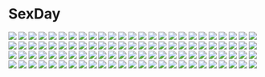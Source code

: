 # SexDay
![](https://konachan.com/image/7a5aa62c3b20da9900324f2d3c8b20e8/Konachan.com%20-%20259617%20blue_hair%20dress%20hatsune_miku%20headphones%20long_hair%20monochrome%20tagme_%28artist%29%20twintails%20vocaloid%20water%20watermark%20white.jpg)
![](https://konachan.com/jpeg/0db64f305ec5d1eca03903eb68b12be0/Konachan.com%20-%20153409%20betete%20gumi%20vocaloid.jpg)
![](https://konachan.com/image/e256b2a4549994c2bd0acbd0f9e163f3/Konachan.com%20-%20165812%20bikini%20blush%20breasts%20cleavage%20misakana%20swimsuit%20vocaloid%20yowane_haku.jpg)
![](https://konachan.com/image/e3522fdcb885c2e97f7ffae7eda4f927/Konachan.com%20-%20133516%202girls%20ass%20blonde_hair%20breasts%20dark_skin%20forest%20horns%20long_hair%20orange_eyes%20original%20pointed_ears%20purple_eyes%20tail%20tebukuro%20tree%20white_hair.jpg)
![](https://konachan.com/jpeg/124b15f404a5e6c98809c967c67e20a1/Konachan.com%20-%20278140%20bell%20blush%20book%20braids%20catgirl%20couch%20dress%20drink%20food%20gloves%20green_eyes%20loli%20long_hair%20majiang%20paper%20scar%20short_hair%20tattoo%20white_hair%20wristwear.jpg)
![](https://konachan.com/image/c485bea718b96cc68f669df02fd1a870/Konachan.com%20-%2042796%20blush%20breasts%20brown_eyes%20brown_hair%20choker%20christmas%20cleavage%20hat%20misaka_mikoto%20santa_costume%20to_aru_majutsu_no_index.jpg)
![](https://konachan.com/image/53fb14e8b846f7ac1b87c1163573192a/Konachan.com%20-%20122482%20bow%20dress%20flowers%20hakurei_reimu%20hat%20japanese_clothes%20miko%20moon%20night%20skull%20sunset%20touhou%20windyakuma%20yakumo_yukari.jpg)
![](https://konachan.com/image/e039954100a17dce343f48db52e065fe/Konachan.com%20-%20178644%20blonde_hair%20bow%20brown_hair%20building%20car%20cigarette%20city%20destro_246%20glasses%20gun%20kneehighs%20long_hair%20school_uniform%20short_hair%20skirt%20smoking%20weapon.jpg)
![](https://konachan.com/jpeg/a0148eff4150f83855130c13d3c6bbe5/Konachan.com%20-%2029064%20itou_noiji%20monochrome%20necklace%20red%20school_uniform%20shakugan_no_shana%20shana%20thighhighs.jpg)
![](https://konachan.com/jpeg/0d901322ceb7fc86941b31efa21ec3cc/Konachan.com%20-%20120866%20breast_grab%20breasts%20censored%20cum%20game_cg%20kazami_haruki%20navel%20ninomae_sakura%20nipples%20nude%20penis%20pink_hair%20sex%20short_hair%20shunki_gentei_poco_a_poco.jpg)
![](https://konachan.com/image/efe3004ef53a098930302ee4b7674535/Konachan.com%20-%20196237%20brown_eyes%20brown_hair%20clouds%20hat%20landscape%20lordlessv2%20original%20scenic%20skirt%20wet%20windmill.jpg)
![](https://konachan.com/image/efe3004ef53a098930302ee4b7674535/Konachan.com%20-%20196237%20brown_eyes%20brown_hair%20clouds%20hat%20landscape%20lordlessv2%20original%20scenic%20skirt%20wet%20windmill.jpg)
![](https://konachan.com/image/d1bb700a8d143e4abfebee536329961e/Konachan.com%20-%2014346%20anthropomorphism%20os-tan%20windows%20xp.jpg)
![](https://konachan.com/image/b1ef48f4de3c1db9a1d129e8421b7edc/Konachan.com%20-%20278154%20aritsuno%20barefoot%20bed%20breasts%20cleavage%20fate_grand_order%20fate_%28series%29%20mash_kyrielight%20panties%20purple_eyes%20purple_hair%20short_hair%20tie%20underwear.jpg)
![](https://konachan.com/image/3c4f1b2b6b2f66a479db69641ad11508/Konachan.com%20-%20180545%20aqua_centolm%20ass%20blue_eyes%20blush%20breasts%20headband%20jpeg_artifacts%20nakamura_kanko%20nipples%20no_bra%20panties%20purple_hair%20super_robot_wars%20underwear%20white.jpg)
![](https://konachan.com/image/3e1692a47a33147556745fc178811025/Konachan.com%20-%2022545%20eureka%20eureka_seven.jpg)
![](https://konachan.com/image/7cf401158b9784f87207388ff52183a2/Konachan.com%20-%20169259%20aircraft%20animal%20barefoot%20bird%20blue_eyes%20boat%20brown_hair%20city%20clouds%20feathers%20haraguroi_you%20logo%20navel%20short_hair%20sky%20suisei_no_gargantia%20water.jpg)
![](https://konachan.com/jpeg/c5d5feea98fe5ebafe3ee24593111362/Konachan.com%20-%2047037%20breasts%20cleavage%20ikkitousen%20ikkitousen_dragon_destiny%20panties%20ryofu_housen%20underwear.jpg)
![](https://konachan.com/image/d8e8d334c5ad2ab1ca4b36ba0bd7f27b/Konachan.com%20-%2028239%20alice_parade%20animal_ears%20catgirl%20cum%20game_cg%20kimagure_neko%20unisonshift.jpg)
![](https://konachan.com/jpeg/34974aa414800ae7d803dda5131bca71/Konachan.com%20-%2099941%202girls%20apron%20blue_eyes%20hikage_eiji%20koihime_musou%20long_hair%20purple_hair%20sonken%20sonshoukou.jpg)
![](https://konachan.com/jpeg/df7076d4a0f486b2efd45b19a55d5247/Konachan.com%20-%20233927%20black_hair%20bow%20brown_eyes%20dress%20houraisan_kaguya%20kan_%28aaaaari35%29%20long_hair%20magic%20touhou.jpg)
![](https://konachan.com/image/abfe70a7566f5eb28e44d54aff2daed0/Konachan.com%20-%20286333%20aqua_eyes%20bow%20gengetsu_chihiro%20gray_hair%20headband%20katana%20konpaku_youmu%20myon%20petals%20short_hair%20skirt%20stairs%20sword%20touhou%20weapon.jpg)
![](https://konachan.com/image/3efe73a4fc33fc5cf4d6a68843d5b4e3/Konachan.com%20-%20197852%202girls%20black_hair%20brown_hair%20green_eyes%20k2-atelier%20long_hair%20mutsu_%28kancolle%29%20navel%20panties%20red_eyes%20short_hair%20skirt%20thighhighs%20underwear%20yuri.jpg)
![](https://konachan.com/image/6b28451bfc0acac4f6ad847bd575da46/Konachan.com%20-%2037569%20animal_ears%20catgirl%20houden_eizou%20white.jpg)
![](https://konachan.com/image/16f33456d4051df92bfef430996860cc/Konachan.com%20-%20102180%202girls%20animal_ears%20govurin%20kasodani_kyouko%20miyako_yoshika%20petals%20touhou.jpg)
![](https://konachan.com/image/557da9a6bb3f98d400d295da644d9e70/Konachan.com%20-%2082897%20moon%20remilia_scarlet%20tororo_%28toro2n%29%20touhou%20vampire%20wings.jpg)
![](https://konachan.com/image/5d8bf46acfa63fdf808cccdab96bf909/Konachan.com%20-%20192173%20eushully%20game_cg%20green_eyes%20green_hair%20ikusa_megami%20panties%20pointed_ears%20tagme%20tenbin_no_la_dea_%7Eikusa_megami_memoria%7E%20underwear.jpg)
![](https://konachan.com/image/009ecbf12ca4c988d1e3f881d5961683/Konachan.com%20-%20166425%20collar%20cul%20long_hair%20red_eyes%20red_hair%20vocaloid%20yuuki_kira.jpg)
![](https://konachan.com/image/87ecc2fc126e7dd11279e9be678ed96b/Konachan.com%20-%20245119%20bou_nin%20dress%20forest%20grass%20long_hair%20original%20petals%20scenic%20tree.jpg)
![](https://konachan.com/image/6250136645ccdc474637ca0623f1d246/Konachan.com%20-%20170362%20air%20blonde_hair%20blue_eyes%20dress%20flowers%20kamio_misuzu%20long_hair%20mada_%28mk333%29%20petals%20ponytail%20ribbons%20sunflower.jpg)
![](https://konachan.com/image/94c7f017ae5c190e69d733c49062ba89/Konachan.com%20-%20205586%20blonde_hair%20breasts%20cleavage%20dille_blood%20dlsite.com%20drink%20headband%20long_hair%20original%20paseri%20sake%20scarf%20sheepgirl%20skirt%20thighhighs%20wristwear.jpg)
![](https://konachan.com/image/36ca827c501a3f5eb48bf73440b80049/Konachan.com%20-%20118935%20animal_ears%20beach%20bikini%20breasts%20cleavage%20faris_nyannyan%20makise_kurisu%20shiina_mayuri%20steins%3Bgate%20swimsuit%20tail%20wink.jpg)
![](https://konachan.com/image/a8e0fdb050c43444b47c3f4f93f0066d/Konachan.com%20-%2069362%20animal%20blonde_hair%20blue_eyes%20flowers%20forest%20kimura_daisuke%20original%20rabbit%20skirt%20tree.jpg)
![](https://konachan.com/image/c005ded0866a6b8424c8efca00569196/Konachan.com%20-%20276073%20ass%20barefoot%20black_hair%20breasts%20brown%20dead_or_alive%20long_hair%20nikita_varb%20nipples%20nude%20nyotengu%20purple_eyes%20tan_lines.jpg)
![](https://konachan.com/jpeg/4c67f0ac7f6499304000e8429c4ae860/Konachan.com%20-%20226320%20blue_eyes%20crown%20dress%20flowers%20kousaka_honoka%20necklace%20orange_hair%20petals%20popii_%28yuuta679%29%20rose%20stockings%20tears%20thighhighs%20wedding_attire.jpg)
![](https://konachan.com/jpeg/f300332bb3c613b7f731a7b07943ecd3/Konachan.com%20-%2030690%20clannad%20fujibayashi_kyou%20furukawa_nagisa%20ibuki_fuuko%20ichinose_kotomi%20sakagami_tomoyo.jpg)
![](https://konachan.com/jpeg/f90764a651071f0a551e9936e0f5a44e/Konachan.com%20-%20295581%202girls%20black_hair%20blue_eyes%20long_hair%20naginagiwaffle%20no_bra%20nude%20original%20yellow_eyes%20yuri.jpg)
![](https://konachan.com/jpeg/396de78db3567a474677a33e817e37fb/Konachan.com%20-%2062726%20blush%20close%20hatsune_miku%20vocaloid.jpg)
![](https://konachan.com/image/35de26290c5381f2c25a4c82d45eefbd/Konachan.com%20-%20142231%20carol%20chuuou_higashiguchi%20guilty_crown%20guilty_crown_lost_christmas%20scrooge.jpg)
![](https://konachan.com/image/ee6f79dc56c93d2a781e953f07edf05d/Konachan.com%20-%20125599%20blazblue%20chibi%20echigoya_%28kurodakai%29%20gii%20gloves%20green_eyes%20green_hair%20hat%20hazama.jpg)
![](https://konachan.com/image/b01fb37186bd188fcb387effa2ef66b3/Konachan.com%20-%20163720%202girls%20asamine_yuki%20ass%20breasts%20cum%20kamiya_tomoe%20nipples%20panties%20purple_eyes%20purple_hair%20shirogane_otome%20underwear%20white_hair%20yellow_eyes%20yuri.jpg)
![](https://konachan.com/image/d8dec5b98f8409bbe3e78b2d13f0d9c8/Konachan.com%20-%20267580%202girls%20animal_ears%20black_hair%20blush%20braids%20cat_smile%20catgirl%20dress%20hug%20kaenbyou_rin%20long_hair%20red_hair%20signed%20tail%20thighhighs%20touhou%20toutenkou%20wings.jpg)
![](https://konachan.com/image/6f053afbada2dffaaf6602a684e93a74/Konachan.com%20-%20150130%20apple%20armor%20black_hair%20blonde_hair%20book%20brown_hair%20fire_emblem%20food%20fruit%20hanokage%20liz_%28fire_emblem%29%20nah_%28fire_emblem%29%20tagme%20twintails%20weapon.jpg)
![](https://konachan.com/image/f442264d8ee0637ef9a100c98644e6e5/Konachan.com%20-%2027267%20blonde_hair%20bra%20flowers%20green_eyes%20long_hair%20nopan%20petals%20skirt%20underwear%20water%20wet.jpg)
![](https://konachan.com/image/9d5c2f0b3fadb52da850382ee7e54a0f/Konachan.com%20-%20180805%20butterfly%20conone%20flowers%20japanese_clothes%20kimono%20long_hair%20original%20red_eyes%20weapon%20white_hair.jpg)
![](https://konachan.com/jpeg/9a9e0ccc813ed7cf7289ea90d796c93c/Konachan.com%20-%20121449%20fairy%20fairy_%28yume_miru%29%20game_cg%20green_eyes%20hinamatsuri_touko%20school_uniform%20wings%20yume_miru_tsuki_no_lunalutia.jpg)
![](https://konachan.com/image/3656b8c47df9f3dfdfd4b543a69d46a4/Konachan.com%20-%2030162%20diebuster.jpg)
![](https://konachan.com/image/47653451549672d2c8f8ee156da748d9/Konachan.com%20-%2038095%20canal_volphied%20lost_universe%20nipples%20nude%20sex%20tentacles%20wave_ride.jpg)
![](https://konachan.com/jpeg/5ac4ec3610c8ead4ce9fa409d6eed180/Konachan.com%20-%20145680%20animal%20black_hair%20bow%20cage%20cape%20dog%20feathers%20long_hair%20reiuji_utsuho%20siirakannu%20touhou%20wings.jpg)
![](https://konachan.com/jpeg/8daae22c198e951c7550f42962c81769/Konachan.com%20-%20239168%20black_hair%20blue_eyes%20food%20original.jpg)
![](https://konachan.com/image/e452ecaf2bee4d40ba887106207b8431/Konachan.com%20-%20257084%202girls%20aqua_eyes%20bell%20blush%20bow%20braids%20brown_hair%20christmas%20flowers%20gloves%20hat%20kieta%20long_hair%20ribbons%20santa_hat%20stockings%20tree%20twintails%20wink.jpg)
![](https://konachan.com/image/e8d0e845d347d6782b9d9d2f4b06bd26/Konachan.com%20-%2041329%20ass%20cross%20garter_belt%20gloves%20graffiti%20gun%20horns%20knife%20necklace%20red_hair%20see_through%20short_hair%20tail%20tattoo%20watermark%20weapon%20wings.jpg)
![](https://konachan.com/image/0b2f36f6af10ac94c37249c6fea0aa86/Konachan.com%20-%2026671%20animal%20blue_eyes%20bodysuit%20boots%20braids%20diebuster%20dix_neuf%20dog%20food%20frog%20group%20long_hair%20mecha%20nono%20robot%20skintight%20snow%20snowman%20stars%20tie%20wings.jpg)
![](https://konachan.com/jpeg/f649677c6ee984591d04c24df47c5fb3/Konachan.com%20-%20286742%20aqua_eyes%20blue_hair%20blush%20bow%20brown_eyes%20cropped%20fang%20hat%20jouga_maya%20loli%20long_hair%20pink_hair%20short_hair%20skirt%20twintails%20water%20wink%20wristwear.jpg)
![](https://konachan.com/jpeg/1b59c72cdfc44d0df3bec2058ac14b4b/Konachan.com%20-%20293586%20animal%20ao_no_kanata_no_four_rhythm%20blue_eyes%20blush%20dress%20fish%20game_cg%20kurashina_asuka%20long_hair%20pink_hair%20sprite%20suzumori%20water%20yuuki_itsuka.jpg)
![](https://konachan.com/jpeg/b2b4d69708271ffc83d084e930afa283/Konachan.com%20-%20163581%20blonde_hair%20eyepatch%20green_eyes%20ice_%26_choco%20long_hair%20nanao_naru%20school_swimsuit%20swimsuit%20twintails%20weapon.jpg)
![](https://konachan.com/jpeg/9b77366db446fd249fd960a88cd44744/Konachan.com%20-%20210332%20black_hair%20breasts%20choker%20cum%20nipples%20no_bra%20ootomo_takuji%20open_shirt%20panties%20red_eyes%20tagme_%28character%29%20thighhighs%20third-party_edit%20underwear%20white.jpg)
![](https://konachan.com/jpeg/97dde74f63c2db7b81892818893b51f6/Konachan.com%20-%20138847%20bow%20brown_hair%20flowers%20hakurei_reimu%20japanese_clothes%20long_hair%20miko%20navel%20red_eyes%20skirt%20touhou%20water.jpg)
![](https://konachan.com/jpeg/648ce0b531302066ec4266b9816a4132/Konachan.com%20-%20281176%20black_hair%20blonde_hair%20blue_eyes%20building%20cigarette%20city%20girls_frontline%20gray_hair%20group%20headband%20ihobus%20long_hair%20rooftop%20sky%20smoking%20tie.jpg)
![](https://konachan.com/image/3fadced426b0d5a0fdf5864e0f837341/Konachan.com%20-%2022464%20mai-hime.jpg)
![](https://konachan.com/jpeg/5ca411af15c27cf9cb884c68e696e39d/Konachan.com%20-%2040487%20koiwai_yotsuba%20yotsubato%21.jpg)
![](https://konachan.com/jpeg/67c1c72b86af3facfd9000a523d41304/Konachan.com%20-%20155674%20bicolored_eyes%20blonde_hair%20boots%20building%20city%20kagerou_project%20kano_shuuya%20male%20mask%20ri-rihoo%20short_hair%20vocaloid%20yohanashi_diseibu_%28vocaloid%29.jpg)
![](https://konachan.com/jpeg/281a642eb4a403c28a28f78f575810d4/Konachan.com%20-%20196792%20ass%20bikini%20erect_nipples%20kisaragi_alice%20long_hair%20original%20over_drive%20pink_hair%20swimsuit%20twintails%20wave_ride.jpg)
![](https://konachan.com/jpeg/21b8199f494c3117d3fdc991c48b5d70/Konachan.com%20-%20253848%20anthropomorphism%20aqua_eyes%20ball%20barefoot%20bikini%20blush%20chiyingzai%20green_hair%20kantai_collection%20long_hair%20ponytail%20scan%20swimsuit%20yamakaze_%28kancolle%29.jpg)
![](https://konachan.com/image/c3df6ed0acc8a9821a2f958276699278/Konachan.com%20-%20250372%20airship%20animal%20apec-lan%20bird%20clouds%20nobody%20original%20scenic%20sky.jpg)
![](https://konachan.com/jpeg/f1d090568bc73db9bb7b78181c02fca3/Konachan.com%20-%20170710%20clouds%20flowers%20game_cg%20natsuzora_no_perseus%20night%20nobody%20sky%20stars%20sunflower.jpg)
![](https://konachan.com/jpeg/1427530bc7a266774cfdd9e2b15417ab/Konachan.com%20-%20157729%202girls%20hat%20izayoi_sakuya%20maid%20remilia_scarlet%20thighhighs%20touhou%20uu_uu_zan%20vampire%20wings.jpg)
![](https://konachan.com/image/7ba7527e6e67a6da67e0ba238f984999/Konachan.com%20-%2042490%20120_yen_stories%20crossover%20hakone%20hayasaka_hiyori%20katase_yuki%20konoe_nanami%20lamune%20mizuiro%20nekoneko_soft%20sanarara%20scarlett%20shiina_nozomi%20shindou_mutsuki.jpg)
![](https://konachan.com/image/1bf7cbd3a156489d866fa11a910b1a3b/Konachan.com%20-%20197830%20bicolored_eyes%20black_hair%20boots%20date_a_live%20flowers%20gun%20kikivi%20long_hair%20pantyhose%20rose%20skirt%20tokisaki_kurumi%20upskirt%20weapon.jpg)
![](https://konachan.com/jpeg/a01bcd135614d4ffa6c9a49503547485/Konachan.com%20-%2050945%20ah-kun%20animal_ears%20catgirl%20loli%20moetan%20panties%20pop%20scan%20tail%20thighhighs%20underwear.jpg)
![](https://konachan.com/image/167a6f79e4ef9159a52e1e87cc893ad2/Konachan.com%20-%2030316%20blush%20breasts%20gray%20japanese_clothes%20long_hair%20miko%20nipples%20panties%20purple_hair%20red_eyes%20topless%20underwear.jpg)
![](https://konachan.com/jpeg/53500f8563a864552dda777cc1228cc8/Konachan.com%20-%20199986%20animal_ears%20blush%20doggirl%20fang%20pink_eyes%20pink_hair%20scan%20school_swimsuit%20shiratama%20swim_ring%20swimsuit%20tail%20thighhighs%20twintails%20water.jpg)
![](https://konachan.com/image/003dfe41b3e91890efeb3c53ee46a3e4/Konachan.com%20-%2024432%20asahina_mikuru%20christmas%20cosplay%20group%20hat%20koizumi_itsuki%20kyon%20male%20nagato_yuki%20reindeer%20santa_costume%20santa_hat%20suzumiya_haruhi.jpg)
![](https://konachan.com/jpeg/33667efbd3c81e4ee0946d0c32c48744/Konachan.com%20-%20277080%20animal_ears%20blonde_hair%20blush%20breasts%20catgirl%20cleavage%20erect_nipples%20leotard%20orange_eyes%20original%20ponytail%20thighhighs%20tiffy%20watermark.jpg)
![](https://konachan.com/image/9d5ff1cd8908c34140d86a55ed7f8ed7/Konachan.com%20-%2078022%20hatsune_miku%20miku_append%20twintails%20vocaloid.jpg)
![](https://konachan.com/jpeg/1c6415d24c3c7a0180b1d2303b776a7d/Konachan.com%20-%20170884%20ass%20blue_eyes%20blue_hair%20blush%20ikamusume%20loli%20long_hair%20nekomim1%20nopan%20school_uniform%20shinryaku%21_ikamusume%20skirt.jpg)
![](https://konachan.com/image/83021faf318d2ca41de3f92a9362eb32/Konachan.com%20-%2091532%20aqua_eyes%20black_hair%20blush%20christmas%20kousaka_kirino%20kousaka_kyousuke%20long_hair%20male%20short_hair%20stars%20thighhighs.jpg)
![](https://konachan.com/jpeg/af1073270a52d3d8b2f1e771fea8bb78/Konachan.com%20-%20144814%20black_hair%20blush%20close%20food%20game_cg%20glasses%20hinasaki%20jirai_soft%20school_uniform%20susonobe_nami%20tsuisou_no_augment.jpg)
![](https://konachan.com/image/a5208f4e140ea4864e4f238925ad7b7d/Konachan.com%20-%2098662%20akiyama_mio%20bow%20bow_%28weapon%29%20cosplay%20gun%20hirasawa_yui%20hiro_23_kura%20k-on%21%20nakano_azusa%20skirt%20spear%20tainaka_ritsu%20weapon%20yamanaka_sawako.jpg)
![](https://konachan.com/image/0c5beb3a1fca95bd7d95ecaed2058005/Konachan.com%20-%2050885%20akiyama_mio%20hirasawa_yui%20k-on%21%20kotobuki_tsumugi%20tainaka_ritsu.jpg)
![](https://konachan.com/image/3b497e1d997c62ef45c91281e2c5ede1/Konachan.com%20-%20179531%20animal_ears%20brown_hair%20clouds%20dress%20long_hair%20original%20red_eyes%20risutaru%20sky.jpg)
![](https://konachan.com/jpeg/35596d9ad3cbdcd09874682e9058b8a4/Konachan.com%20-%20137461%20black_hair%20game_cg%20long_hair%20makino_honoha%20purple_software%20school_uniform%20shiawase_kazokubu%20yuuki_makoto.jpg)
![](https://konachan.com/jpeg/834b1d8bd2c1c18f341fea3492ab8cb3/Konachan.com%20-%20251914%20ass%20choker%20demon%20drink%20fate_grand_order%20fate_%28series%29%20flowers%20food%20fruit%20horns%20ichinosenen%20purple_eyes%20purple_hair%20sake%20short_hair%20water%20wristwear.jpg)
![](https://konachan.com/image/2d20cc8b1e20220c2b0a267cba013fc1/Konachan.com%20-%2084911%20animal%20blonde_hair%20blue_eyes%20boots%20cat%20fang%20halloween%20kagamine_rin%20short_hair%20vocaloid%20yayoi_%28egoistic_realism%29.jpg)
![](https://konachan.com/jpeg/58f3a18634e94903f76707c2a1375e15/Konachan.com%20-%20245345%20armor%20berserk%20blue_hair%20boots%20cape%20chain%20dress%20glasses%20gloves%20group%20hat%20male%20necklace%20pantyhose%20red_eyes%20red_hair%20sword%20weapon%20wink%20witch%20witch_hat.jpg)
![](https://konachan.com/jpeg/9d8b927d4f9eef23cf190157763e2d44/Konachan.com%20-%20151091%20breasts%20hareno_chiame%20hyouka%20irisu_fuyumi%20long_hair%20nipples%20open_shirt%20panties%20school_uniform%20underwear%20white.jpg)
![](https://konachan.com/jpeg/7f2b783c2fff8e5914eba486a6b74d96/Konachan.com%20-%20234646%20animal_ears%20brown_hair%20horo%20ookami_to_koushinryou%20red_eyes%20tagme%20transparent%20vector%20wolfgirl.jpg)
![](https://konachan.com/image/3a59ab44cb7fd60f6f5c0c42c9664a6d/Konachan.com%20-%20299177%20aqua_eyes%20aqua_hair%20crown%20hatsune_miku%20long_hair%20samanta%20twintails%20vocaloid.jpg)
![](https://konachan.com/image/40957eef37fda3ce07d563951a725ada/Konachan.com%20-%20182524%20boots%20fang%20green_eyes%20green_hair%20gumi%20h2so4%20headphones%20phone%20skirt%20thighhighs%20vocaloid%20zoom_layer.jpg)
![](https://konachan.com/image/f790273f515a20c6b9b054dbdb79f097/Konachan.com%20-%20181496%202girls%20black_hair%20hat%20houjuu_nue%20murasa_minamitsu%20short_hair%20touhou%20wings%20wiriam07.jpg)
![](https://konachan.com/image/3ec0848d72487a6146c9fb4d006d59bf/Konachan.com%20-%207062%20gagraphic%20logo%20shibano_kaito%20watermark%20witch.jpg)
![](https://konachan.com/image/2aa34e8da5cb5a93769fe47f1568f8d9/Konachan.com%20-%20130906%20armor%20feathers%20final_fantasy%20final_fantasy_crystal_chronicles%20hat%20matsumoto_eight%20pantyhose%20spear%20sword%20weapon%20wings.jpg)
![](https://konachan.com/jpeg/a65ea448c0b6b15e90a4abb4aaa02153/Konachan.com%20-%20212511%20awa_toka%20blue_hair%20red_eyes%20touhou%20waifu2x%20yasaka_kanako.jpg)
![](https://konachan.com/jpeg/eaa7691a7c9bda0e3f371b924efd7a7e/Konachan.com%20-%20304481%20dress%20feathers%20hoshizaki_reita%20signed%20sinoalice%20snow%20snow_white_%28sinoalice%29%20watermark.jpg)
![](https://konachan.com/jpeg/5d248ce78659192fce19433531d47463/Konachan.com%20-%2091057%20all-time%20blue_hair%20futsu_janai%20game_cg%20panties%20pink_eyes%20suzuhara_hitomi%20underwear.jpg)
![](https://konachan.com/image/f57c872c78a4c3b3fbaea3efa6c893a5/Konachan.com%20-%2084688%20blonde_hair%20blue_eyes%20candy%20kagamine_rin%20lollipop%20short_hair%20vocaloid%20yayoi_%28egoistic_realism%29.jpg)
![](https://konachan.com/jpeg/5f0a825188d9560bbc27940d406dff77/Konachan.com%20-%20235406%20brown_eyes%20brown_hair%20cropped%20long_hair%20sword_art_online%20thighhighs%20wingheart%20yuuki_asuna.jpg)
![](https://konachan.com/image/75ff37d4b876a3c0506bf3d61bd04125/Konachan.com%20-%20160345%20group%20lewdness_vita_sexualis%20nipples%20nude%20panties%20sei_shoujo%20topless%20underwear.jpg)
![](https://konachan.com/image/0dd982651214eee35a71b1757b5b1d9a/Konachan.com%20-%2058368%20cooking_master_boy%20fire%20liu_mao_hsing.jpg)
![](https://konachan.com/jpeg/bda367d71e3792eb3f93f51001df7b64/Konachan.com%20-%20143478%20blush%20breasts%20game_cg%20narumi_yuu%20nipples%20panties%20pantyhose%20pussy%20pussy_juice%20school_uniform%20skirt%20skirt_lift%20tenjo_rio%20tie%20uncensored%20underwear%20wet.jpg)
